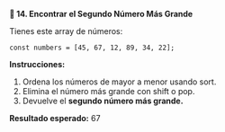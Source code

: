 <strong>🥇 14. Encontrar el Segundo Número Más Grande</strong>

Tienes este array de números:
```
const numbers = [45, 67, 12, 89, 34, 22];
```

<strong>Instrucciones:</strong>  
1. Ordena los números de mayor a menor usando sort.
2. Elimina el número más grande con shift o pop.
3. Devuelve el <strong>segundo número más grande.</strong>

<strong>Resultado esperado:</strong> 67